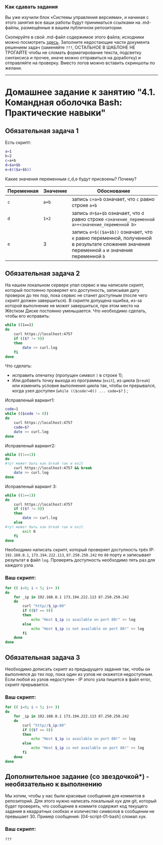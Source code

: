 ### Как сдавать задания

Вы уже изучили блок «Системы управления версиями», и начиная с этого занятия все ваши работы будут приниматься ссылками на .md-файлы, размещённые в вашем публичном репозитории.

Скопируйте в свой .md-файл содержимое этого файла; исходники можно посмотреть [здесь](https://raw.githubusercontent.com/netology-code/sysadm-homeworks/devsys10/04-script-01-bash/README.md). Заполните недостающие части документа решением задач (заменяйте `???`, ОСТАЛЬНОЕ В ШАБЛОНЕ НЕ ТРОГАЙТЕ чтобы не сломать форматирование текста, подсветку синтаксиса и прочее, иначе можно отправиться на доработку) и отправляйте на проверку. Вместо логов можно вставить скриншоты по желани.

---


# Домашнее задание к занятию "4.1. Командная оболочка Bash: Практические навыки"

## Обязательная задача 1

Есть скрипт:
```bash
a=1
b=2
c=a+b
d=$a+$b
e=$(($a+$b))
```

Какие значения переменным c,d,e будут присвоены? Почему?

| Переменная  | Значение | Обоснование |
| ----------- | -------- | ------------- |
| `c`         | `a+b`      | запись `c=a+b` означает, что `c` равно строке `a+b`   |
| `d`         | `1+2`  | запись `d=$a+$b` означает, что `d` равно строке ```<значение_переменной a>+<значение_переменной b>``` |
| `e`         | 3  | запись ```e=$(($a+$b))``` означает, что `e` равно переменной, полученной в результате сложения значения переменной `a` и значения переменной `b`  |


## Обязательная задача 2
На нашем локальном сервере упал сервис и мы написали скрипт, который постоянно проверяет его доступность, записывая дату проверок до тех пор, пока сервис не станет доступным (после чего скрипт должен завершиться). В скрипте допущена ошибка, из-за которой выполнение не может завершиться, при этом место на Жёстком Диске постоянно уменьшается. Что необходимо сделать, чтобы его исправить:
```bash
while ((1==1)
do
	curl https://localhost:4757
	if (($? != 0))
	then
		date >> curl.log
	fi
done
```

Что сделать:

- исправить опечатку (пропущен символ `)` в строке 1);
- Или добавить точку выхода из программы (`exit`), из цикла (`break`) или изменить условие выполнения цикла так, чтобы он прерывался, когда узел доступен (`while (($code!=0)) ... code=$?` ) ;

Исправленый вариант1:

```bash
code=1
while (($code != 0))
do
    curl https://localhost:4757
    code=$?
    date >> curl.log
done
```
Исправленый вариант2:

```bash
while ((1==1))
do
#тут может быть как break так и exit
	curl https://localhost:4757 && break
    date >> curl.log
done
```
Исправленый вариант 3:

```bash
while ((1==1))
do
	curl https://localhost:4757
	if (($? != 0))
	then
		date >> curl.log
    else
#тут может быть как break так и exit
        exit 0
	fi
done
```

Необходимо написать скрипт, который проверяет доступность трёх IP: `192.168.0.1`, `173.194.222.113`, `87.250.250.242` по `80` порту и записывает результат в файл `log`. Проверять доступность необходимо пять раз для каждого узла.

### Ваш скрипт:
```bash
for (( i=0; i < 5; i++ ))
do
    for _ip in 192.168.0.1 173.194.222.113 87.250.250.242
    do
        curl "http//$_ip:80"
        if (($? == 0))
        then
            echo "Host $_ip is available on port 80!" >> log
        else
            echo "Host $_ip is not available on port 80!" >> log
        fi
    done
done
```

## Обязательная задача 3
Необходимо дописать скрипт из предыдущего задания так, чтобы он выполнялся до тех пор, пока один из узлов не окажется недоступным. Если любой из узлов недоступен - IP этого узла пишется в файл error, скрипт прерывается.

### Ваш скрипт:
```bash
for (( i=0; i < 5; i++ ))
do
    for _ip in 192.168.0.1 173.194.222.113 87.250.250.242
    do
        curl "http//$_ip:80"
        if (($? == 0))
        then
            echo "Host $_ip is available on port 80!" >> log
        else
            echo "Host $_ip is not available on port 80!" >> log
        fi
    done
done
```

## Дополнительное задание (со звездочкой*) - необязательно к выполнению

Мы хотим, чтобы у нас были красивые сообщения для коммитов в репозиторий. Для этого нужно написать локальный хук для git, который будет проверять, что сообщение в коммите содержит код текущего задания в квадратных скобках и количество символов в сообщении не превышает 30. Пример сообщения: \[04-script-01-bash\] сломал хук.

### Ваш скрипт:
```bash
???
```